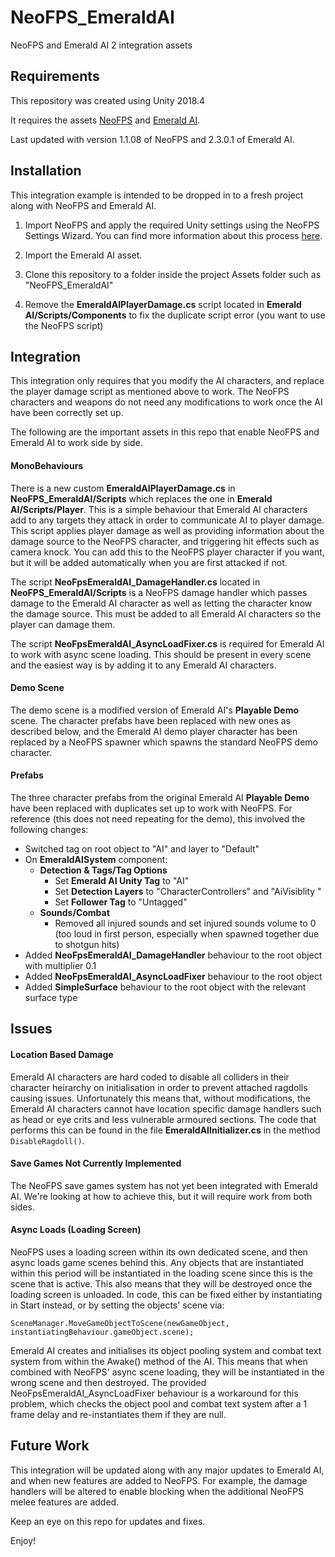 # NeoFPS_EmeraldAI
NeoFPS and Emerald AI 2 integration assets

## Requirements
This repository was created using Unity 2018.4

It requires the assets [NeoFPS](https://assetstore.unity.com/packages/templates/systems/neofps-150179?aid=1011l58Ft) and [Emerald AI](https://assetstore.unity.com/packages/tools/ai/emerald-ai-2-0-40199?aid=1011l58Ft).

Last updated with version 1.1.08 of NeoFPS and 2.3.0.1 of Emerald AI.

## Installation
This integration example is intended to be dropped in to a fresh project along with NeoFPS and Emerald AI.

1. Import NeoFPS and apply the required Unity settings using the NeoFPS Settings Wizard. You can find more information about this process [here](https://docs.neofps.com/manual/neofps-installation.html).

2. Import the Emerald AI asset.

3. Clone this repository to a folder inside the project Assets folder such as "NeoFPS_EmeraldAI"

4. Remove the **EmeraldAIPlayerDamage.cs** script located in **Emerald AI/Scripts/Components** to fix the duplicate script error (you want to use the NeoFPS script)
	
## Integration
This integration only requires that you modify the AI characters, and replace the player damage script as mentioned above to work. The NeoFPS characters and weapons do not need any modifications to work once the AI have been correctly set up.

The following are the important assets in this repo that enable NeoFPS and Emerald AI to work side by side.

#### MonoBehaviours
There is a new custom **EmeraldAIPlayerDamage.cs** in **NeoFPS_EmeraldAI/Scripts** which replaces the one in **Emerald AI/Scripts/Player**. This is a simple behaviour that Emerald AI characters add to any targets they attack in order to communicate AI to player damage. This script applies player damage as well as providing information about the damage source to the NeoFPS character, and triggering hit effects such as camera knock. You can add this to the NeoFPS player character if you want, but it will be added automatically when you are first attacked if not.

The script **NeoFpsEmeraldAI_DamageHandler.cs** located in **NeoFPS_EmeraldAI/Scripts** is a NeoFPS damage handler which passes damage to the Emerald AI character as well as letting the character know the damage source. This must be added to all Emerald AI characters so the player can damage them.

The script **NeoFpsEmeraldAI_AsyncLoadFixer.cs** is required for Emerald AI to work with async scene loading. This should be present in every scene and the easiest way is by adding it to any Emerald AI characters.

#### Demo Scene
The demo scene is a modified version of Emerald AI's **Playable Demo** scene. The character prefabs have been replaced with new ones as described below, and the Emerald AI demo player character has been replaced by a NeoFPS spawner which spawns the standard NeoFPS demo character.

#### Prefabs
The three character prefabs from the original Emerald AI **Playable Demo** have been replaced with duplicates set up to work with NeoFPS. For reference (this does not need repeating for the demo), this involved the following changes:
- Switched tag on root object to "AI" and layer to "Default"
- On **EmeraldAISystem** component:
  - **Detection & Tags/Tag Options**
    - Set **Emerald AI Unity Tag** to "AI"
    - Set **Detection Layers** to "CharacterControllers" and "AiVisiblity "
    - Set **Follower Tag** to "Untagged"
  - **Sounds/Combat**
    - Removed all injured sounds and set injured sounds volume to 0 (too loud in first person, especially when spawned together due to shotgun hits)
- Added **NeoFpsEmeraldAI_DamageHandler** behaviour to the root object with multiplier 0.1
- Added **NeoFpsEmeraldAI_AsyncLoadFixer** behaviour to the root object
- Added **SimpleSurface** behaviour to the root object with the relevant surface type

## Issues

#### Location Based Damage
Emerald AI characters are hard coded to disable all colliders in their character heirarchy on initialisation in order to prevent attached ragdolls causing issues. Unfortunately this means that, without modifications, the Emerald AI characters cannot have location specific damage handlers such as head or eye crits and less vulnerable armoured sections. The code that performs this can be found in the file **EmeraldAIInitializer.cs** in the method `DisableRagdoll()`.

#### Save Games Not Currently Implemented
The NeoFPS save games system has not yet been integrated with Emerald AI. We're looking at how to achieve this, but it will require work from both sides.

#### Async Loads (Loading Screen)
NeoFPS uses a loading screen within its own dedicated scene, and then async loads game scenes behind this. Any objects that are instantiated within this period will be instantiated in the loading scene since this is the scene that is active. This also means that they will be destroyed once the loading screen is unloaded. In code, this can be fixed either by instantiating in Start instead, or by setting the objects' scene via:
```
SceneManager.MoveGameObjectToScene(newGameObject, instantiatingBehaviour.gameObject.scene);
```
Emerald AI creates and initialises its object pooling system and combat text system from within the Awake() method of the AI. This means that when combined with NeoFPS' async scene loading, they will be instantiated in the wrong scene and then destroyed. The provided NeoFpsEmeraldAI_AsyncLoadFixer behaviour is a workaround for this problem, which checks the object pool and combat text system after a 1 frame delay and re-instantiates them if they are null.

## Future Work
This integration will be updated along with any major updates to Emerald AI, and when new features are added to NeoFPS. For example, the damage handlers will be altered to enable blocking when the additional NeoFPS melee features are added.

Keep an eye on this repo for updates and fixes.

Enjoy!